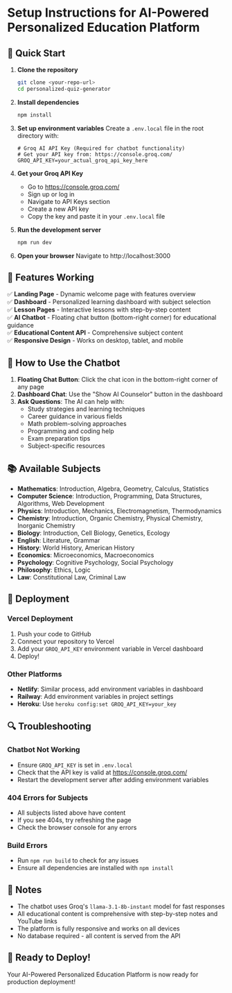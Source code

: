 # Setup Instructions for AI-Powered Personalized Education Platform

## 🚀 Quick Start

1. **Clone the repository**
   ```bash
   git clone <your-repo-url>
   cd personalized-quiz-generator
   ```

2. **Install dependencies**
   ```bash
   npm install
   ```

3. **Set up environment variables**
   Create a `.env.local` file in the root directory with:
   ```
   # Groq AI API Key (Required for chatbot functionality)
   # Get your API key from: https://console.groq.com/
   GROQ_API_KEY=your_actual_groq_api_key_here
   ```

4. **Get your Groq API Key**
   - Go to https://console.groq.com/
   - Sign up or log in
   - Navigate to API Keys section
   - Create a new API key
   - Copy the key and paste it in your `.env.local` file

5. **Run the development server**
   ```bash
   npm run dev
   ```

6. **Open your browser**
   Navigate to http://localhost:3000

## 🔧 Features Working

✅ **Landing Page** - Dynamic welcome page with features overview  
✅ **Dashboard** - Personalized learning dashboard with subject selection  
✅ **Lesson Pages** - Interactive lessons with step-by-step content  
✅ **AI Chatbot** - Floating chat button (bottom-right corner) for educational guidance  
✅ **Educational Content API** - Comprehensive subject content  
✅ **Responsive Design** - Works on desktop, tablet, and mobile  

## 🎯 How to Use the Chatbot

1. **Floating Chat Button**: Click the chat icon in the bottom-right corner of any page
2. **Dashboard Chat**: Use the "Show AI Counselor" button in the dashboard
3. **Ask Questions**: The AI can help with:
   - Study strategies and learning techniques
   - Career guidance in various fields
   - Math problem-solving approaches
   - Programming and coding help
   - Exam preparation tips
   - Subject-specific resources

## 📚 Available Subjects

- **Mathematics**: Introduction, Algebra, Geometry, Calculus, Statistics
- **Computer Science**: Introduction, Programming, Data Structures, Algorithms, Web Development
- **Physics**: Introduction, Mechanics, Electromagnetism, Thermodynamics
- **Chemistry**: Introduction, Organic Chemistry, Physical Chemistry, Inorganic Chemistry
- **Biology**: Introduction, Cell Biology, Genetics, Ecology
- **English**: Literature, Grammar
- **History**: World History, American History
- **Economics**: Microeconomics, Macroeconomics
- **Psychology**: Cognitive Psychology, Social Psychology
- **Philosophy**: Ethics, Logic
- **Law**: Constitutional Law, Criminal Law

## 🚀 Deployment

### Vercel Deployment
1. Push your code to GitHub
2. Connect your repository to Vercel
3. Add your `GROQ_API_KEY` environment variable in Vercel dashboard
4. Deploy!

### Other Platforms
- **Netlify**: Similar process, add environment variables in dashboard
- **Railway**: Add environment variables in project settings
- **Heroku**: Use `heroku config:set GROQ_API_KEY=your_key`

## 🔍 Troubleshooting

### Chatbot Not Working
- Ensure `GROQ_API_KEY` is set in `.env.local`
- Check that the API key is valid at https://console.groq.com/
- Restart the development server after adding environment variables

### 404 Errors for Subjects
- All subjects listed above have content
- If you see 404s, try refreshing the page
- Check the browser console for any errors

### Build Errors
- Run `npm run build` to check for any issues
- Ensure all dependencies are installed with `npm install`

## 📝 Notes

- The chatbot uses Groq's `llama-3.1-8b-instant` model for fast responses
- All educational content is comprehensive with step-by-step notes and YouTube links
- The platform is fully responsive and works on all devices
- No database required - all content is served from the API

## 🎉 Ready to Deploy!

Your AI-Powered Personalized Education Platform is now ready for production deployment! 